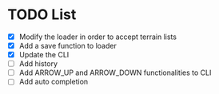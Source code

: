 # TODO List

- [x] Modify the loader in order to accept terrain lists
- [x] Add a save function to loader
- [x] Update the CLI
- [ ] Add history
- [ ] Add ARROW_UP and ARROW_DOWN functionalities to CLI
- [ ] Add auto completion
